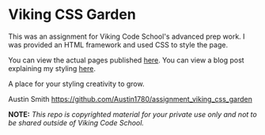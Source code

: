 Viking CSS Garden
============================

This was an assignment for Viking Code School's advanced prep work. I was provided an HTML framework and used CSS to style the page.

You can view the actual pages published <a href="http://viking-css-aws.surge.sh/" target="_blank">here</a>.
You can view a blog post explaining my styling <a href="https://austinwsmith.wordpress.com/2017/05/06/viking-css-garden/" target="_blank">here</a>.

A place for your styling creativity to grow.

Austin Smith
https://github.com/Austin1780/assignment_viking_css_garden

**NOTE:** *This repo is copyrighted material for your private use only and not to be shared outside of Viking Code School.*
